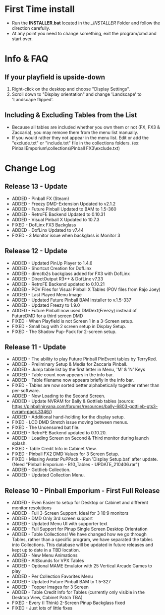 # First Time install
+ Run the **INSTALLER.bat** located in the *_INSTALLER* Folder and follow the direction carefully.
+ At any point you need to change something, exit the program/cmd and start over.
# Info & FAQ
## If your playfield is upside-down
1. Right-click on the desktop and choose "Display Settings".
2. Scroll down to "Display orientation" and change 'Landscape' to 'Landscape flipped'.
## Including & Excluding Tables from the List
+ Because all tables are included whether you own them or not (FX, FX3 & Zaccaria), you may remove them from the menu list manually.
+ If you would rather they not appear in the menu list. Edit or add the "exclude.txt" or "include.txt" file in the collections folders.
(ex: PinballEmporium\collections\Pinball FX3\exclude.txt)

# Change Log
## Release 13 - Update
+	ADDED - Pinball FX (Steam)
+	ADDED - Freezy DMD-Extension Updated to v2.1.2
+	ADDED - Future Pinball Updated to BAM to 1.5-360
+	ADDED - RetroFE Backend Updated to 0.10.31
+	ADDED - Visual Pinball X Updated to 10.7.3
+	FIXED - DofLinx FX3 Backglass
+	ADDED - DofLinx Updated to v7.44
+	FIXED - 3 Monitor issue when backglass is Monitor 3
## Release 12 - Update
+	ADDED - Updated PinUp Player to 1.4.6
+	ADDED - Shortcut Creation for DofLinx
+ ADDED - directb2s backglass added for FX3 with DofLinx
+	ADDED - DirectOutput R3++ & DofLinx v7.33
+	ADDED - RetroFE Backend updated to 0.10.21
+	ADDED - POV Files for Visual Pinball X Tables (POV files from Rajo Joey)
+	ADDED - Last Played Menu Image
+	ADDED - Updated Future Pinball BAM Installer to v.1.5-337
+	ADDED - Updated Freezy to 1.9.0
+	ADDED - Future Pinball now used DMDext(Freezy) instead of FutureDMD for a third screen DMD
+	FIXED - When Playfield is not Screen 1 in a 3-Screen setup.
+	FIXED - Small bug with 2 screen setup in Display Setup.
+	FIXED - The Shadow Pup-Pack for 2-screen setup.
## Release 11 - Update
+	ADDED - The ability to play Future Pinball PinEvent tables by TerryRed.
+	ADDED - Preliminary Setup & Media for Zaccaria Pinball.
+	ADDED - Jump table list by the first letter in Menu, 'M' & 'N' Keys
+	ADDED - Table count now appears in the info bar.
+	ADDED - Table filename now appears briefly in the info bar.
+	FIXED - Tables are now sorted better alphabetically together rather than per-software.
+	ADDED - Now Loading to the Second Screen.
+	ADDED - Update NVRAM for Bally & Gottlieb tables (source: https://pinballnirvana.com/forums/resources/bally-6803-gottlieb-gts3-nvram-pack.3346/) 
+	ADDED - Additional hand-holding for the display setup.
+	FIXED - LCD DMD Stretch issue moving between menus.
+	FIXED - The Uncensored bat file.
+	ADDED - RetroFE Backend updated to 0.10.20.
+	ADDED - Loading Screen on Second & Third monitor during launch splash.
+	FIXED - Table Credit Info in Cabinet View.
+	FIXED - Pinball FX2 DMD Values for 3 Screen Setup.
+	FIXED - Missing Avatar PuPPack - Run 'Display Setup.bat' after update. (Need "Pinball Emporium - R10_Tables - UPDATE_210406.rar")
+	ADDED - Gottlieb Collection.
+	ADDED - Updated Collection Menu.
## Release 10 - Pinball Emporium - First Full Release
+	ADDED - Even Easier to setup for Desktop or Cabinet and different monitor resolutions
+	ADDED - Full 3-Screen Support. Ideal for 3 16:9 monitors
+	ADDED - DMD Only 3rd screen support
+	ADDED - Updated Menu UI with supporter text
+	ADDED - Full Support for Pinup Single Screen Desktop Orientation
+	ADDED - Table Collections! We have changed how we go through Tables, rather than a specific program, we have separated the tables into Collections. This database will be updated in future releases and kept up to date in a TBD location.
+	ADDED - New Menu Animations
+	ADDED - AltSounds for VPX Tables
+	ADDED - Optional MAME Emulator with 25 Vertical Arcade Games to play
+	ADDED - Per Collection Favorites Menu
+	ADDED - Updated Future Pinball BAM to 1.5-327
+	ADDED - Topper Images for 3 Screen
+	ADDED - Table Credit Info for Tables (currently only visible in the Desktop View, Cabinet Patch TBA)
+	FIXED - Every (I Think) 2-Screen Pinup Backglass fixed
+	FIXED - Just lots of little fixes
